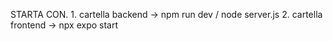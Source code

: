 STARTA CON.
1.
cartella backend -> npm run dev / node server.js
2.
cartella frontend -> npx expo start
